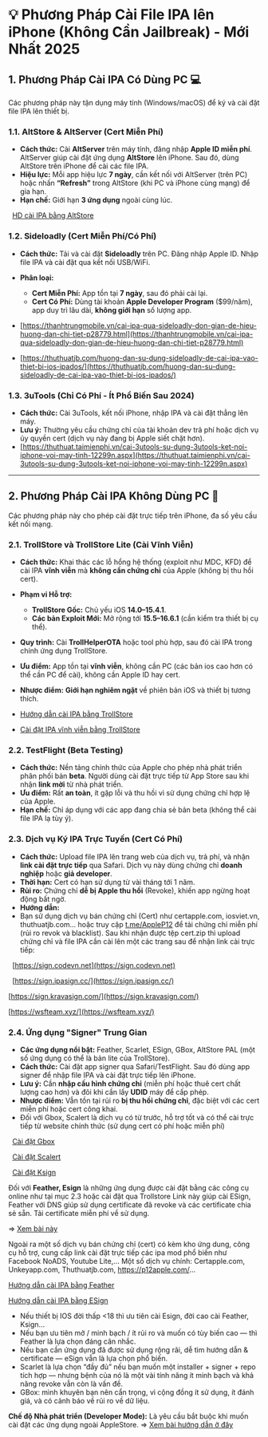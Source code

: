 # 💡 Phương Pháp Cài File IPA lên iPhone (Không Cần Jailbreak) - Mới Nhất 2025

## 1\. Phương Pháp Cài IPA Có Dùng PC 💻

Các phương pháp này tận dụng máy tính (Windows/macOS) để ký và cài đặt file IPA lên thiết bị.

### 1.1. AltStore \& AltServer (Cert Miễn Phí)

* **Cách thức:** Cài **AltServer** trên máy tính, đăng nhập **Apple ID miễn phí**. AltServer giúp cài đặt ứng dụng **AltStore** lên iPhone. Sau đó, dùng AltStore trên iPhone để cài các file IPA.
* **Hiệu lực:** Mỗi app hiệu lực **7 ngày**, cần kết nối với AltServer (trên PC) hoặc nhấn **“Refresh”** trong AltStore (khi PC và iPhone cùng mạng) để gia hạn.
* **Hạn chế:** Giới hạn **3 ứng dụng** ngoài cùng lúc.

    [HD cài IPA bằng AltStore](https://ios.codevn.net/huong-dan-cai-ipa-bang-altstore-windows/)



### 1.2. Sideloadly (Cert Miễn Phí/Có Phí)

* **Cách thức:** Tải và cài đặt **Sideloadly** trên PC. Đăng nhập Apple ID. Nhập file IPA và cài đặt qua kết nối USB/WiFi.
* **Phân loại:**

  * **Cert Miễn Phí:** App tồn tại **7 ngày**, sau đó phải cài lại.
  * **Cert Có Phí:** Dùng tài khoản **Apple Developer Program** ($99/năm), app duy trì lâu dài, **không giới hạn** số lượng app.

* [https://thanhtrungmobile.vn/cai-ipa-qua-sideloadly-don-gian-de-hieu-huong-dan-chi-tiet-p28779.html](https://thanhtrungmobile.vn/cai-ipa-qua-sideloadly-don-gian-de-hieu-huong-dan-chi-tiet-p28779.html)
* [https://thuthuatjb.com/huong-dan-su-dung-sideloadly-de-cai-ipa-vao-thiet-bi-ios-ipados/](https://thuthuatjb.com/huong-dan-su-dung-sideloadly-de-cai-ipa-vao-thiet-bi-ios-ipados/)

### 1.3. 3uTools (Chỉ Có Phí - Ít Phổ Biến Sau 2024)

* **Cách thức:** Cài 3uTools, kết nối iPhone, nhập IPA và cài đặt thẳng lên máy.
* **Lưu ý:** Thường yêu cầu chứng chỉ của tài khoản dev trả phí hoặc dịch vụ ủy quyền cert (dịch vụ này đang bị Apple siết chặt hơn).
* [https://thuthuat.taimienphi.vn/cai-3utools-su-dung-3utools-ket-noi-iphone-voi-may-tinh-12299n.aspx](https://thuthuat.taimienphi.vn/cai-3utools-su-dung-3utools-ket-noi-iphone-voi-may-tinh-12299n.aspx)

---

## 2\. Phương Pháp Cài IPA Không Dùng PC 📲

Các phương pháp này cho phép cài đặt trực tiếp trên iPhone, đa số yêu cầu kết nối mạng.

### 2.1. TrollStore và TrollStore Lite (Cài Vĩnh Viễn)

* **Cách thức:** Khai thác các lỗ hổng hệ thống (exploit như MDC, KFD) để cài IPA **vĩnh viễn** mà **không cần chứng chỉ** của Apple (không bị thu hồi cert).
* **Phạm vi Hỗ trợ:**

  * **TrollStore Gốc:** Chủ yếu iOS **14.0–15.4.1**.
  * **Các bản Exploit Mới:** Mở rộng tới **15.5–16.6.1** (cần kiểm tra thiết bị cụ thể).

* **Quy trình:** Cài **TrollHelperOTA** hoặc tool phù hợp, sau đó cài IPA trong chính ứng dụng TrollStore.
* **Ưu điểm:** App tồn tại **vĩnh viễn**, không cần PC (các bản ios cao hơn có thể cần PC để cài), không cần Apple ID hay cert.
* **Nhược điểm:** **Giới hạn nghiêm ngặt** về phiên bản iOS và thiết bị tương thích.
* <a href="#" data-url="trollstore.md" class="news-item-link"> Hướng dẫn cài IPA bằng TrollStore </a>
* [Cài đặt IPA vĩnh viễn bằng TrollStore](https://thuthuatjb.com/huong-dan-su-dung-trollstore-de-cai-file-ipa-vinh-vien-tren-ios-ipados/)



### 2.2. TestFlight (Beta Testing)

* **Cách thức:** Nền tảng chính thức của Apple cho phép nhà phát triển phân phối bản **beta**. Người dùng cài đặt trực tiếp từ App Store sau khi nhận **link mời** từ nhà phát triển.
* **Ưu điểm:** Rất **an toàn**, ít gặp lỗi và thu hồi vì sử dụng chứng chỉ hợp lệ của Apple.
* **Hạn chế:** Chỉ áp dụng với các app đang chia sẻ bản beta (không thể cài file IPA lạ tùy ý).



### 2.3. Dịch vụ Ký IPA Trực Tuyến (Cert Có Phí)

* **Cách thức:** Upload file IPA lên trang web của dịch vụ, trả phí, và nhận **link cài đặt trực tiếp** qua Safari. Dịch vụ này dùng chứng chỉ **doanh nghiệp** hoặc **giả developer**.
* **Thời hạn:** Cert có hạn sử dụng từ vài tháng tới 1 năm.
* **Rủi ro:** Chứng chỉ **dễ bị Apple thu hồi** (Revoke), khiến app ngừng hoạt động bất ngờ.
* **Hướng dẫn:**
* Bạn sử dụng dịch vụ bán chứng chỉ (Cert) như certapple.com, iosviet.vn, thuthuatjb.com... hoặc truy cập [t.me/AppleP12](https://t.me/AppleP12) để tải chứng chỉ miễn phí (rủi ro revok và blacklist). Sau khi nhận được tệp cert.zip thì upload chứng chỉ và file IPA cần cài lên một các trang sau để nhận link cài trực tiếp:

   [https://sign.codevn.net](https://sign.codevn.net)

   [https://sign.ipasign.cc/](https://sign.ipasign.cc/)

   [https://sign.kravasign.com/](https://sign.kravasign.com/)

   [https://wsfteam.xyz/](https://wsfteam.xyz/)

### 2.4. Ứng dụng "Signer" Trung Gian

* **Các ứng dụng nổi bật:** Feather, Scarlet, ESign, GBox, AltStore PAL (một số ứng dụng có thể là bản lite của TrollStore).
* **Cách thức:** Cài đặt app signer qua Safari/TestFlight. Sau đó dùng app signer để nhập file IPA và cài đặt trực tiếp lên iPhone.
* **Lưu ý:** Cần **nhập cấu hình chứng chỉ** (miễn phí hoặc thuê cert chất lượng cao hơn) và đôi khi cần lấy **UDID** máy để cấp phép.
* **Nhược điểm:** Vẫn tồn tại rủi ro **bị thu hồi chứng chỉ**, đặc biệt với các cert miễn phí hoặc cert công khai.
* Đối với Gbox, Scalert là dịch vụ có từ trước, hỗ trợ tốt và có thể cài trực tiếp từ website chính thức (sử dụng cert có phí hoặc miễn phí)

   [Cài đặt Gbox](https://gbox.run/)

   [Cài đặt Scalert](https://usescarletapp.com)

   [Cài đặt Ksign](https://ksign-ios.com/)

Đối với **Feather, Esign** là những ứng dụng được cài đặt bằng các công cụ online như tại mục 2.3 hoặc cài đặt qua Trollstore
Link này giúp cài ESign, Feather với DNS giúp sử dụng certificate đã revoke và các certificate chia sẻ sẵn. Tải certificate miễn phí về sử dụng.

=> <a href="#" data-url="verifyapp.md" class="news-item-link"> Xem bài này </a>

Ngoài ra một số dịch vụ bán chứng chỉ (cert) có kèm kho ứng dung, công cụ hỗ trợ, cung cấp link cài đặt trực tiếp các ipa mod phổ biến như Facebook NoADS, Youtube Lite,... Một số dịch vụ chính: Certapple.com, Unkeyapp.com, Thuthuatjb.com, https://p12apple.com/...



[Hướng dẫn cài IPA bằng Feather](https://thuthuatjb.com/huong-dan-su-dung-feather-de-cai-ipa-tren-cac-thiet-bi-ios-ipados/)

[Hướng dẫn cài IPA bằng ESign](https://certapple.com/index.php/blog/huong-dan-su-dung-esign-de-cai-ipa-tren-cac-thiet-bi-iphoneipad)


* Nếu thiết bị IOS đời thấp <18 thì ưu tiên cài Esign, đời cao cài Feather, Ksign...
* Nếu bạn ưu tiên mở / minh bạch / ít rủi ro và muốn có tùy biến cao — thì Feather là lựa chọn đáng cân nhắc.
* Nếu bạn cần ứng dụng đã được sử dụng rộng rãi, dễ tìm hướng dẫn \& certificate — eSign vẫn là lựa chọn phổ biến.
* Scarlet là lựa chọn “đầy đủ” nếu bạn muốn một installer + signer + repo tích hợp — nhưng bệnh của nó là một vài tính năng ít minh bạch và khả năng revoke vẫn còn là vấn đề.
* GBox: mình khuyên bạn nên cẩn trọng, vì cộng đồng ít sử dụng, ít đánh giá, và có cảnh báo về rủi ro về dữ liệu.



**Chế độ Nhà phát triển (Developer Mode):** Là yêu cầu bắt buộc khi muốn cài đặt các ứng dụng ngoài AppleStore.
=> <a href="#" data-url="developermod.md" class="news-item-link"> Xem bài hướng dẫn ở đây </a>


